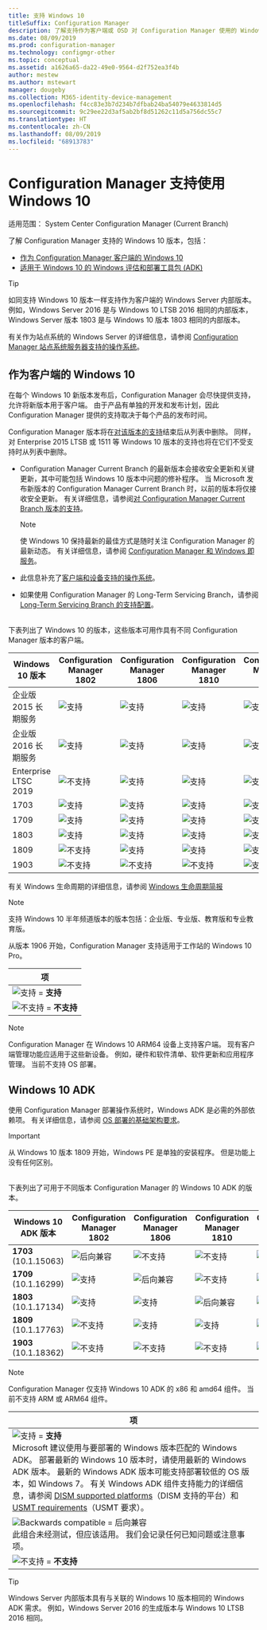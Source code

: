 ```yaml
---
title: 支持 Windows 10
titleSuffix: Configuration Manager
description: 了解支持作为客户端或 OSD 对 Configuration Manager 使用的 Windows 10 版本
ms.date: 08/09/2019
ms.prod: configuration-manager
ms.technology: configmgr-other
ms.topic: conceptual
ms.assetid: a1626a65-da22-49e0-9564-d2f752ea3f4b
author: mestew
ms.author: mstewart
manager: dougeby
ms.collection: M365-identity-device-management
ms.openlocfilehash: f4cc83e3b7d234b7dfbab24ba54079e4633814d5
ms.sourcegitcommit: 9c29ee22d3af5ab2bf8d51262c11d5a756dc55c7
ms.translationtype: HT
ms.contentlocale: zh-CN
ms.lasthandoff: 08/09/2019
ms.locfileid: "68913783"
---
```

# <a name="support-for-windows-10-in-configuration-manager"></a>Configuration Manager 支持使用 Windows 10  

适用范围：  System Center Configuration Manager (Current Branch)

了解 Configuration Manager 支持的 Windows 10 版本，包括：

- [作为 Configuration Manager 客户端的 Windows 10](#windows-10-as-a-client)
- [适用于 Windows 10 的 Windows 评估和部署工具包 (ADK)](#windows-10-adk)

> [!Tip]
> 如同支持 Windows 10 版本一样支持作为客户端的 Windows Server 内部版本。 例如，Windows Server 2016 是与 Windows 10 LTSB 2016 相同的内部版本，Windows Server 版本 1803 是与 Windows 10 版本 1803 相同的内部版本。
>
> 有关作为站点系统的 Windows Server 的详细信息，请参阅 [Configuration Manager 站点系统服务器支持的操作系统](/sccm/core/plan-design/configs/supported-operating-systems-for-site-system-servers#bkmk_core)。


## <a name="windows-10-as-a-client"></a>作为客户端的 Windows 10

在每个 Windows 10 新版本发布后，Configuration Manager 会尽快提供支持，允许将新版本用于客户端。 由于产品有单独的开发和发布计划，因此 Configuration Manager 提供的支持取决于每个产品的发布时间。

Configuration Manager 版本将在[对该版本的支持](/sccm/core/servers/manage/current-branch-versions-supported)结束后从列表中删除。 同样，对 Enterprise 2015 LTSB 或 1511 等 Windows 10 版本的支持也将在它们不受支持时从列表中删除。

- Configuration Manager Current Branch 的最新版本会接收安全更新和关键更新，其中可能包括 Windows 10 版本中问题的修补程序。 当 Microsoft 发布新版本的 Configuration Manager Current Branch 时，以前的版本将仅接收安全更新。 有关详细信息，请参阅[对 Configuration Manager Current Branch 版本的支持](/sccm/core/servers/manage/current-branch-versions-supported)。  

    > [!Note]  
    > 使 Windows 10 保持最新的最佳方式是随时关注 Configuration Manager 的最新动态。 有关详细信息，请参阅 [Configuration Manager 和 Windows 即服务](/sccm/core/understand/configuration-manager-and-windows-as-service)。  

- 此信息补充了[客户端和设备支持的操作系统](/sccm/core/plan-design/configs/supported-operating-systems-for-clients-and-devices)。  

- 如果使用 Configuration Manager 的 Long-Term Servicing Branch，请参阅 [Long-Term Servicing Branch 的支持配置](/sccm/core/understand/supported-configurations-for-ltsb)。  

<br/>
下表列出了 Windows 10 的版本，这些版本可用作具有不同 Configuration Manager 版本的客户端。

| Windows 10 版本 | Configuration Manager 1802 | Configuration Manager 1806 | Configuration Manager 1810 | Configuration Manager 1902 | Configuration Manager 1906 |
|---------------------|-----|-----|-----|-----|-----|
| 企业版 2015 长期服务 <!--10/14/2025-->   | ![支持](media/green_check.png) | ![支持](media/green_check.png) | ![支持](media/green_check.png) | ![支持](media/green_check.png) | ![支持](media/green_check.png) |
| 企业版 2016 长期服务 <!--10/13/2026-->   | ![支持](media/green_check.png) | ![支持](media/green_check.png) | ![支持](media/green_check.png) | ![支持](media/green_check.png) | ![支持](media/green_check.png) |
| Enterprise LTSC 2019 <!--01/09/2029-->   | ![不支持](media/Red_X.png)   | ![支持](media/green_check.png) | ![支持](media/green_check.png) | ![支持](media/green_check.png) | ![支持](media/green_check.png) |
| 1703   <!--10/08/2019-->   | ![支持](media/green_check.png) | ![支持](media/green_check.png) | ![支持](media/green_check.png) | ![支持](media/green_check.png) | ![支持](media/green_check.png) |
| 1709   <!--04/14/2020-->   | ![支持](media/green_check.png) | ![支持](media/green_check.png) | ![支持](media/green_check.png) | ![支持](media/green_check.png) | ![支持](media/green_check.png) |
| 1803   <!--11/10/2020-->   | ![支持](media/green_check.png) | ![支持](media/green_check.png) | ![支持](media/green_check.png) | ![支持](media/green_check.png) | ![支持](media/green_check.png) |
| 1809   <!--05/11/2021-->   | ![不支持](media/Red_X.png) | ![支持](media/green_check.png) | ![支持](media/green_check.png) | ![支持](media/green_check.png) | ![支持](media/green_check.png) |
| 1903   <!--TBD-->   | ![不支持](media/Red_X.png) | ![不支持](media/Red_X.png) | ![不支持](media/Red_X.png) | ![支持](media/green_check.png) | ![支持](media/green_check.png) |

<!-- lifecycle reference: https://support.microsoft.com/help/13853/windows-lifecycle-fact-sheet -->

有关 Windows 生命周期的详细信息，请参阅 [Windows 生命周期简报](https://support.microsoft.com/help/13853/windows-lifecycle-fact-sheet)

> [!Note]  
> 支持 Windows 10 半年频道版本的版本包括：企业版、专业版、教育版和专业教育版。  
>
> 从版本 1906 开始，Configuration Manager 支持适用于工作站的 Windows 10 Pro。

| 项 |
|--|
| ![支持](media/green_check.png) = **支持**  |
| ![不支持](media/Red_X.png) = **不支持** |

> [!NOTE]  
> Configuration Manager 在 Windows 10 ARM64 设备上支持客户端。 现有客户端管理功能应适用于这些新设备。 例如，硬件和软件清单、软件更新和应用程序管理。 当前不支持 OS 部署。 <!-- 1353704 -->


## <a name="windows-10-adk"></a>Windows 10 ADK

使用 Configuration Manager 部署操作系统时，Windows ADK 是必需的外部依赖项。 有关详细信息，请参阅 [OS 部署的基础架构要求](/sccm/osd/plan-design/infrastructure-requirements-for-operating-system-deployment#windows-adk-for-windows-10)。

> [!Important]  
> 从 Windows 10 版本 1809 开始，Windows PE 是单独的安装程序。 但是功能上没有任何区别。

<br/>
下表列出了可用于不同版本 Configuration Manager 的 Windows 10 ADK 的版本。

| Windows 10 ADK 版本  | Configuration Manager 1802 | Configuration Manager 1806 | Configuration Manager 1810 | Configuration Manager 1902 | Configuration Manager 1906 |
|--------------------|-----|-----|-----|-----|-----|
| **1703**<br>(10.1.15063) | ![后向兼容](media/blue_compat.png) | ![不支持](media/Red_X.png) | ![不支持](media/Red_X.png) | ![不支持](media/Red_X.png) | ![不支持](media/Red_X.png) |
| **1709**<br>(10.1.16299) | ![支持](media/green_check.png) | ![后向兼容](media/blue_compat.png) | ![不支持](media/Red_X.png)   | ![不支持](media/Red_X.png) | ![不支持](media/Red_X.png) |
| **1803**<br>(10.1.17134) | ![支持](media/green_check.png) | ![支持](media/green_check.png) | ![后向兼容](media/blue_compat.png) | ![后向兼容](media/blue_compat.png) | ![不支持](media/Red_X.png) |
| **1809**<br>(10.1.17763) | ![不支持](media/Red_X.png) | ![支持](media/green_check.png) | ![支持](media/green_check.png) | ![支持](media/green_check.png) | ![后向兼容](media/blue_compat.png) |
| **1903**<br>(10.1.18362) | ![不支持](media/Red_X.png) | ![不支持](media/Red_X.png) | ![不支持](media/Red_X.png) | ![支持](media/green_check.png) | ![支持](media/green_check.png) |

> [!Note]  
> Configuration Manager 仅支持 Windows 10 ADK 的 x86 和 amd64 组件。 当前不支持 ARM 或 ARM64 组件。

|项|
|--|
| ![支持](media/green_check.png) = **支持** <br/> Microsoft 建议使用与要部署的 Windows 版本匹配的 Windows ADK。 部署最新的 Windows 10 版本时，请使用最新的 Windows ADK 版本。 最新的 Windows ADK 版本可能支持部署较低的 OS 版本，如 Windows 7。<!-- SCCMDocs issue 1229 --> 有关 Windows ADK 组件支持能力的详细信息，请参阅 [DISM supported platforms](https://docs.microsoft.com/windows-hardware/manufacture/desktop/dism-supported-platforms)（DISM 支持的平台）和 [USMT requirements](https://docs.microsoft.com/windows/deployment/usmt/usmt-requirements#bkmk-1)（USMT 要求）。 |
| ![Backwards compatible](media/blue_compat.png)  = 后向兼容  <br/> 此组合未经测试，但应该适用。 我们会记录任何已知问题或注意事项。 |
| ![不支持](media/Red_X.png) = **不支持** |

> [!Tip]
> Windows Server 内部版本具有与关联的 Windows 10 版本相同的 Windows ADK 需求。 例如，Windows Server 2016 的生成版本与 Windows 10 LTSB 2016 相同。
